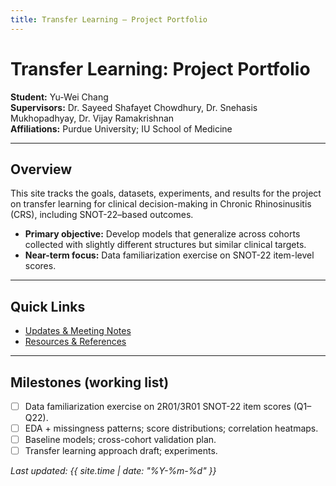 ```yaml
---
title: Transfer Learning – Project Portfolio
---
```


# Transfer Learning: Project Portfolio

**Student:** Yu-Wei Chang  
**Supervisors:** Dr. Sayeed Shafayet Chowdhury, Dr. Snehasis Mukhopadhyay, Dr. Vijay Ramakrishnan  
**Affiliations:** Purdue University; IU School of Medicine

---

## Overview
This site tracks the goals, datasets, experiments, and results for the project on transfer learning for clinical decision-making in Chronic Rhinosinusitis (CRS), including SNOT-22–based outcomes.

- **Primary objective:** Develop models that generalize across cohorts collected with slightly different structures but similar clinical targets.
- **Near-term focus:** Data familiarization exercise on SNOT-22 item-level scores.

---

## Quick Links
- [Updates & Meeting Notes](updates.md)
- [Resources & References](resources.md)

---

## Milestones (working list)
- [ ] Data familiarization exercise on 2R01/3R01 SNOT-22 item scores (Q1–Q22).
- [ ] EDA + missingness patterns; score distributions; correlation heatmaps.
- [ ] Baseline models; cross-cohort validation plan.
- [ ] Transfer learning approach draft; experiments.

_Last updated: {{ site.time | date: "%Y-%m-%d" }}_
